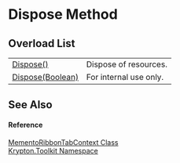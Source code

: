 # Dispose Method


## Overload List
<table>
<tr>
<td><a href="052023e9-566d-7d13-8027-b333c5864ad8.md">Dispose()</a></td>
<td>Dispose of resources.</td></tr>
<tr>
<td><a href="4e47452a-2c57-6916-8a56-7dab425e21c7.md">Dispose(Boolean)</a></td>
<td>For internal use only.</td></tr>
</table>

## See Also


#### Reference
<a href="0e82b53b-abdb-ce83-0793-6191f094be09.md">MementoRibbonTabContext Class</a>  
<a href="79d2eac2-21f4-54ff-7552-b20c33c30600.md">Krypton.Toolkit Namespace</a>  
